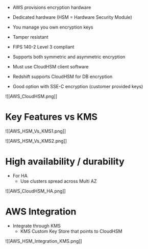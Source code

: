 - AWS provisions encryption hardware
- Dedicated hardware (HSM = Hardware Security Module)

- You manage you own encryption keys
- Tamper resistant
- FIPS 140-2 Level 3 compliant

- Supports both symmetric and asymmetric encryption

- Must use CloudHSM client software
- Redshift supports CloudHSM for DB encryption

- Good option with SSE-C encryption (customer provided keys)

![[AWS_CloudHSM.png]]

# Key Features vs KMS

![[AWS_HSM_Vs_KMS1.png]]

![[AWS_HSM_Vs_KMS2.png]]

# High availability / durability

- For HA
	- Use clusters spread across Multi AZ

![[AWS_CloudHSM_HA.png]]

# AWS Integration

- Integrate through KMS
	- KMS Custom Key Store that points to CloudHSM

![[AWS_HSM_Integration_KMS.png]]
